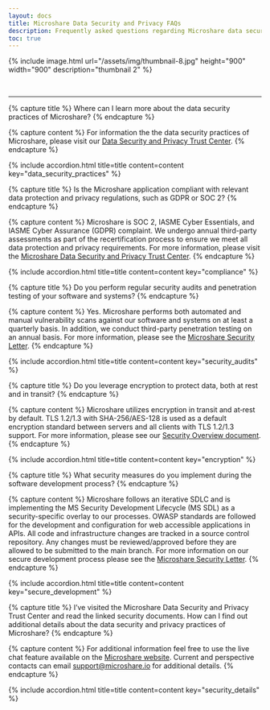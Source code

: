 ```yaml
---
layout: docs
title: Microshare Data Security and Privacy FAQs
description: Frequently asked questions regarding Microshare data security and privacy
toc: true
---
```


{% include image.html url="/assets/img/thumbnail-8.jpg" height="900" width="900" description="thumbnail 2" %}


<br>

---------------------------------------

<!-- ********************
**    New Question     **
********************* -->

{% capture title %}
Where can I learn more about the data security practices of Microshare?
{% endcapture %}

{% capture content %}
For information the the data security practices of Microshare, please visit our [Data Security and Privacy Trust Center](https://www.microshare.io/microshares-trust-center-data-security/).
{% endcapture %}

{% include accordion.html title=title content=content key="data_security_practices" %}


<!-- ********************
**    New Question     **
********************* -->

{% capture title %}
Is the Microshare application compliant with relevant data protection and privacy regulations, such as GDPR or SOC 2?
{% endcapture %}

{% capture content %}
Microshare is SOC 2, IASME Cyber Essentials, and IASME Cyber Assurance (GDPR) complaint. We undergo annual third-party assessments as part of the recertification process to ensure we meet all data protection and privacy requirements. For more information, please visit the [Microshare Data Security and Privacy Trust Center](https://www.microshare.io/microshares-trust-center-data-security/).
{% endcapture %}

{% include accordion.html title=title content=content key="compliance" %}


<!-- ********************
**    New Question     **
********************* -->

{% capture title %}
Do you perform regular security audits and penetration testing of your software and systems?
{% endcapture %}

{% capture content %}
Yes. Microshare performs both automated and manual vulnerability scans against our software and systems on at least a quarterly basis. In addition, we conduct third-party penetration testing on an annual basis. For more information, please see the [Microshare Security Letter](https://www.microshare.io/wp-content/uploads/2022/08/Microshare-SOC-2-Type-2-Security-Letter.pdf).
{% endcapture %}

{% include accordion.html title=title content=content key="security_audits" %}


<!-- ********************
**    New Question     **
********************* -->

{% capture title %}
Do you leverage encryption to protect data, both at rest and in transit?
{% endcapture %}

{% capture content %}
Microshare utilizes encryption in transit and at‐rest by default. TLS 1.2/1.3 with SHA-256/AES-128 is used as a default encryption standard between servers and all clients with TLS 1.2/1.3 support. For more information, please see our [Security Overview document](https://www.microshare.io/wp-content/uploads/2022/11/Security-1-pager-3.pdf).
{% endcapture %}

{% include accordion.html title=title content=content key="encryption" %}


<!-- ********************
**    New Question     **
********************* -->

{% capture title %}
What security measures do you implement during the software development process?
{% endcapture %}

{% capture content %}
Microshare follows an iterative SDLC and is implementing the MS Security Development Lifecycle (MS SDL) as a security-specific overlay to our processes. OWASP standards are followed for the development and configuration for web accessible applications in APIs. All code and infrastructure changes are tracked in a source control repository. Any changes must be reviewed/approved before they are allowed to be submitted to the main branch.  For more information on our secure development process please see the [Microshare Security Letter](https://www.microshare.io/wp-content/uploads/2022/08/Microshare-SOC-2-Type-2-Security-Letter.pdf).
{% endcapture %}

{% include accordion.html title=title content=content key="secure_development" %}


<!-- ********************
**    New Question     **
********************* -->

{% capture title %}
I’ve visited the Microshare Data Security and Privacy Trust Center and read the linked security documents. How can I find out additional details about the data security and privacy practices of Microshare?
{% endcapture %}

{% capture content %}
For additional information feel free to use the live chat feature available on the [Microshare website](https://www.microshare.io/). Current and perspective contacts can email support@microshare.io for additional details.
{% endcapture %}

{% include accordion.html title=title content=content key="security_details" %}



